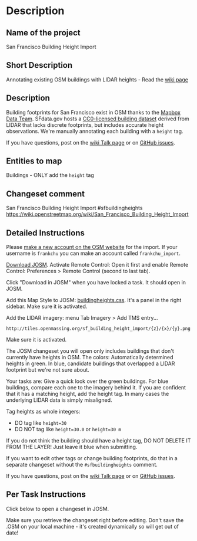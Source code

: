 # Description

## Name of the project

San Francisco Building Height Import

## Short Description

Annotating existing OSM buildings with LIDAR heights - Read the [wiki page](https://wiki.openstreetmap.org/wiki/San_Francisco_Building_Height_Import)

## Description

Building footprints for San Francisco exist in OSM thanks to the [Mapbox Data Team](https://wiki.openstreetmap.org/wiki/Mapbox#Mapbox_Data_Team). SFdata.gov hosts a [CC0-licensed building dataset](https://data.sfgov.org/Geographic-Locations-and-Boundaries/Building-Footprints-Zipped-Shapefile-Format-/jezr-5bxm?) derived from LIDAR that lacks discrete footprints, but includes accurate height observations. We're manually annotating each building with a `height` tag.

If you have questions, post on the [wiki Talk page](https://wiki.openstreetmap.org/wiki/Talk:San_Francisco_Building_Height_Import) or on [GitHub issues](https://github.com/bdon/sf_building_height_import/issues).

## Entities to map

Buildings - ONLY add the `height` tag

## Changeset comment

San Francisco Building Height Import #sfbuildingheights https://wiki.openstreetmap.org/wiki/San_Francisco_Building_Height_Import

## Detailed Instructions

Please [make a new account on the OSM website](https://www.openstreetmap.org/user/new) for the import. If your username is `frankchu` you can make an account called `frankchu_import`. 

[Download JOSM](https://josm.openstreetmap.de). Activate Remote Control:  Open it first and enable Remote Control: Preferences > Remote Control (second to last tab).

Click "Download in JOSM" when you have locked a task. It should open in JOSM.

Add this Map Style to JOSM: [buildingheights.css](https://raw.githubusercontent.com/osmlab/sf_building_height_import/master/buildingheights.css). It's a panel in the right sidebar. Make sure it is activated. 

Add the LIDAR imagery: menu Tab Imagery > Add TMS entry...
```
http://tiles.openmassing.org/sf_building_height_import/{z}/{x}/{y}.png
```
Make sure it is activated.


The JOSM changeset you will open only includes buildings that don't currently have heights in OSM. The colors:
Automatically determined heights in green.
In blue, candidate buildings that overlapped a LIDAR footprint but we're not sure about.

Your tasks are:
Give a quick look over the green buildings.
For blue buildings, compare each one to the imagery behind it. If you are confident that it has a matching height,
add the height tag. In many cases the underlying LIDAR data is simply misaligned.

Tag heights as whole integers:

* DO tag like `height=30`
* DO NOT tag like `height=30.0` or `height=30 m`

If you do not think the building should have a height tag, DO NOT DELETE IT FROM THE LAYER!
Just leave it blue when submitting.

If you want to edit other tags or change building footprints, do that in a separate changeset without the `#sfbuildingheights` comment.

If you have questions, post on the [wiki Talk page](https://wiki.openstreetmap.org/wiki/Talk:San_Francisco_Building_Height_Import) or on [GitHub issues](https://github.com/bdon/sf_building_height_import/issues).

## Per Task Instructions

Click below to open a changeset in JOSM.

Make sure you retrieve the changeset right before editing. Don't save the .OSM on your local machine - it's created dynamically so will get out of date!

